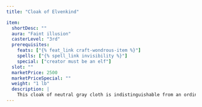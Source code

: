```yaml
---
title: "Cloak of Elvenkind"

item:
  shortDesc: ""
  aura: "Faint illusion"
  casterLevel: "3rd"
  prerequisites:
    feats: ["{% feat_link craft-wondrous-item %}"]
    spells: ["{% spell_link invisibility %}"]
    special: ["creator must be an elf"]
  slot: ""
  marketPrice: 2500
  marketPriceSpecial: ""
  weight: "1 lb"
  description: |
    This cloak of neutral gray cloth is indistinguishable from an ordinary cloak of the same color. However, when worn with the hood drawn up around the head, it gives the wearer a +5 competence bonus on _hide_ checks.
---
```

